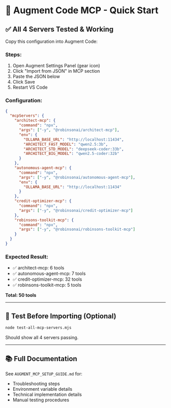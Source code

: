 # 🚀 Augment Code MCP - Quick Start

## ✅ All 4 Servers Tested & Working

Copy this configuration into Augment Code:

### Steps:
1. Open Augment Settings Panel (gear icon)
2. Click "Import from JSON" in MCP section
3. Paste the JSON below
4. Click Save
5. Restart VS Code

### Configuration:
```json
{
  "mcpServers": {
    "architect-mcp": {
      "command": "npx",
      "args": ["-y", "@robinsonai/architect-mcp"],
      "env": {
        "OLLAMA_BASE_URL": "http://localhost:11434",
        "ARCHITECT_FAST_MODEL": "qwen2.5:3b",
        "ARCHITECT_STD_MODEL": "deepseek-coder:33b",
        "ARCHITECT_BIG_MODEL": "qwen2.5-coder:32b"
      }
    },
    "autonomous-agent-mcp": {
      "command": "npx",
      "args": ["-y", "@robinsonai/autonomous-agent-mcp"],
      "env": {
        "OLLAMA_BASE_URL": "http://localhost:11434"
      }
    },
    "credit-optimizer-mcp": {
      "command": "npx",
      "args": ["-y", "@robinsonai/credit-optimizer-mcp"]
    },
    "robinsons-toolkit-mcp": {
      "command": "npx",
      "args": ["-y", "@robinsonai/robinsons-toolkit-mcp"]
    }
  }
}
```

### Expected Result:
- ✅ architect-mcp: 6 tools
- ✅ autonomous-agent-mcp: 7 tools
- ✅ credit-optimizer-mcp: 32 tools
- ✅ robinsons-toolkit-mcp: 5 tools

**Total: 50 tools**

---

## 🧪 Test Before Importing (Optional)

```bash
node test-all-mcp-servers.mjs
```

Should show all 4 servers passing.

---

## 📚 Full Documentation

See `AUGMENT_MCP_SETUP_GUIDE.md` for:
- Troubleshooting steps
- Environment variable details
- Technical implementation details
- Manual testing procedures

